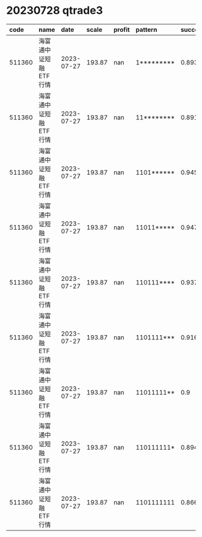
# 20230728 qtrade3
 | code | name | date | scale | profit | pattern | success_rate | success_cnt | fund_cnt | 
 | :----- | :----- | :----- | :----- | :----- | :----- | :----- | :----- | :----- | 
 | 511360 | 海富通中证短融ETF行情 | 2023-07-27 | 193.87 | nan | 1********* | 0.8939393939393939 | 472 | 528 | 
 | 511360 | 海富通中证短融ETF行情 | 2023-07-27 | 193.87 | nan | 11******** | 0.8912529550827423 | 377 | 423 | 
 | 511360 | 海富通中证短融ETF行情 | 2023-07-27 | 193.87 | nan | 1101****** | 0.9454545454545454 | 52 | 55 | 
 | 511360 | 海富通中证短融ETF行情 | 2023-07-27 | 193.87 | nan | 11011***** | 0.9473684210526315 | 36 | 38 | 
 | 511360 | 海富通中证短融ETF行情 | 2023-07-27 | 193.87 | nan | 110111**** | 0.9375 | 30 | 32 | 
 | 511360 | 海富通中证短融ETF行情 | 2023-07-27 | 193.87 | nan | 1101111*** | 0.9166666666666666 | 22 | 24 | 
 | 511360 | 海富通中证短融ETF行情 | 2023-07-27 | 193.87 | nan | 11011111** | 0.9 | 18 | 20 | 
 | 511360 | 海富通中证短融ETF行情 | 2023-07-27 | 193.87 | nan | 110111111* | 0.8947368421052632 | 17 | 19 | 
 | 511360 | 海富通中证短融ETF行情 | 2023-07-27 | 193.87 | nan | 1101111111 | 0.8666666666666667 | 13 | 15 | 
